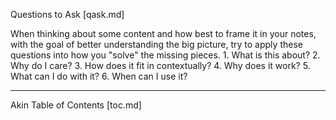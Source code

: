 Questions to Ask [qask.md]

When thinking about some content and how best to frame it in your notes, with
the goal of better understanding the big picture, try to apply these questions
into how you "solve" the missing pieces.
	1. What is this about?
	2. Why do I care?
	3. How does it fit in contextually?
	4. Why does it work?
	5. What can I do with it?
	6. When can I use it?

---

Akin
Table of Contents [toc.md]
